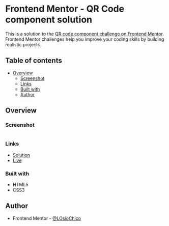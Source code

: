 # Frontend Mentor - QR Code component solution

This is a solution to the <a href="https://www.frontendmentor.io/solutions/qr-code-component-iklq5sstru" rel="nofollow">QR code component challenge on Frontend Mentor</a>. Frontend Mentor challenges help you improve your coding skills by building realistic projects.

## Table of contents

- <a href="#overview">Overview</a>
  - <a href="#screenshot">Screenshot</a>
  - <a href="#links">Links</a>
  - <a href="#built-with">Built with</a>
  - <a href="#author">Author</a>

## Overview

### Screenshot

<p dir="auto"><a target="_blank" rel="noopener noreferrer" href="https://raw.githubusercontent.com/LOsioChico/frontendmentor.io/main/qr-code-component-main/Screenshot_1.png"><img src="https://raw.githubusercontent.com/LOsioChico/frontendmentor.io/main/qr-code-component-main/Screenshot_1.png" alt="" style="max-width: 100%;"></a></p>

### Links

- <a href="https://github.com/LOsioChico/frontendmentor.io/tree/main/qr-code-component-main">Solution</a>
- <a href="https://qr-code-frontendio.netlify.app/">Live</a>

### Built with

- HTML5
- CSS3

## Author

- Frontend Mentor - <a href="https://www.frontendmentor.io/profile/LOsioChico">@LOsioChico</a>

